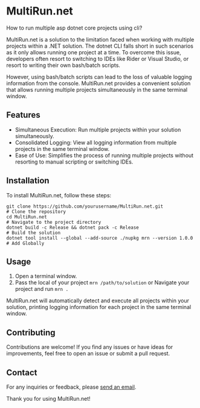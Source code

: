 # MultiRun.net

How to run multiple asp dotnet core projects using cli?

MultiRun.net is a solution to the limitation faced when working with multiple projects within a .NET solution. The dotnet CLI falls short in such scenarios as it only allows running one project at a time. To overcome this issue, developers often resort to switching to IDEs like Rider or Visual Studio, or resort to writing their own bash/batch scripts.

However, using bash/batch scripts can lead to the loss of valuable logging information from the console. MultiRun.net provides a convenient solution that allows running multiple projects simultaneously in the same terminal window.

## Features

- Simultaneous Execution: Run multiple projects within your solution simultaneously.
- Consolidated Logging: View all logging information from multiple projects in the same terminal window.
- Ease of Use: Simplifies the process of running multiple projects without resorting to manual scripting or switching IDEs.

## Installation

To install MultiRun.net, follow these steps:
```
git clone https://github.com/yourusername/MultiRun.net.git             # Clone the repository
cd MultiRun.net                                                        # Navigate to the project directory
dotnet build -c Release && dotnet pack -c Release                      # Build the solution
dotnet tool install --global --add-source ./nupkg mrn --version 1.0.0  # Add Globally
```

## Usage

1. Open a terminal window.
2. Pass the local of your project `mrn /path/to/solution` or Navigate your project and run `mrn .` 

MultiRun.net will automatically detect and execute all projects within your solution, printing logging information for each project in the same terminal window.

## Contributing

Contributions are welcome! If you find any issues or have ideas for improvements, feel free to open an issue or submit a pull request.

## Contact

For any inquiries or feedback, please [send an email](zacharymcsweenmanickchand@gmail.com).

Thank you for using MultiRun.net!
